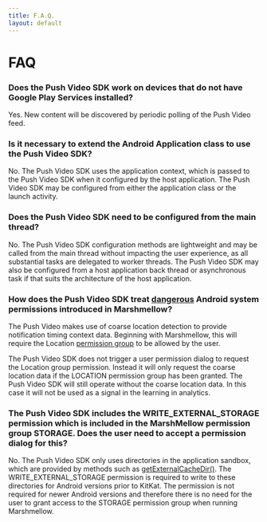 ```yaml
---
title: F.A.Q.
layout: default 
---
```


# FAQ

### Does the Push Video SDK work on devices that do not have Google Play Services installed?
Yes. New content will be discovered by periodic polling of the Push Video feed.

### Is it necessary to extend the Android Application class to use the Push Video SDK?
No. The Push Video SDK uses the application context, which is passed to the Push Video SDK when it configured by the host application. The Push Video SDK may be configured from either the application class or the launch activity.

### Does the Push Video SDK need to be configured from the main thread?
No. The Push Video SDK configuration methods are lightweight and may be called from the main thread without impacting the user experience, as all substantial tasks are delegated to worker threads. The Push Video SDK may also be configured from a host application back thread or asynchronous task if that suits the architecture of the host application.

### How does the Push Video SDK treat [dangerous](https://developer.android.com/guide/topics/security/permissions.html#normal-dangerous) Android system permissions introduced in Marshmellow?

The Push Video makes use of coarse location detection to provide notification timing context data. Beginning with Marshmellow, this will require the Location [permission group](https://developer.android.com/guide/topics/security/permissions.html#perm-groups) to be allowed by the user.

The Push Video SDK does not trigger a user permission dialog to request the Location group permission. Instead it will only request the coarse location data if the LOCATION permission group has been granted. The Push Video SDK will still operate without the coarse location data. In this case it will not be used as a signal in the learning in analytics.

### The Push Video SDK includes the WRITE_EXTERNAL_STORAGE permission which is included in the MarshMellow permission group STORAGE. Does the user need to accept a permission dialog for this?

No. The Push Video SDK only uses directories in the application sandbox, which are provided by methods such as [getExternalCacheDir()](http://developer.android.com/reference/android/content/Context.html#getExternalCacheDir()). The WRITE_EXTERNAL_STORAGE permission is required to write to these directories for Android versions prior to KitKat. The permission is not required for newer Android versions and therefore there is no need for the user to grant access to the STORAGE permission group when running Marshmellow.





